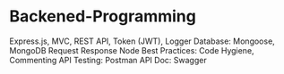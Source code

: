 ﻿# Backened-Programming

Express.js, MVC, REST API, Token (JWT), Logger
Database: Mongoose, MongoDB Request Response
Node Best Practices: Code Hygiene, Commenting
API Testing: Postman
API Doc: Swagger
